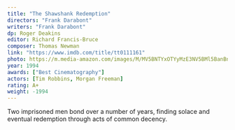 ```yaml
---
title: "The Shawshank Redemption"
directors: "Frank Darabont"
writers: "Frank Darabont"
dp: Roger Deakins
editor: Richard Francis-Bruce
composer: Thomas Newman
link: "https://www.imdb.com/title/tt0111161"
photo: https://m.media-amazon.com/images/M/MV5BNTYxOTYyMzE3NV5BMl5BanBnXkFtZTcwOTMxNDY3Mw@@._V1_FMjpg_UX1280_.jpg
year: 1994
awards: ["Best Cinematography"]
actors: [Tim Robbins, Morgan Freeman]
rating: A+
weight: -1994
---
```

Two imprisoned men bond over a number of years, finding solace and eventual redemption through acts of common decency.